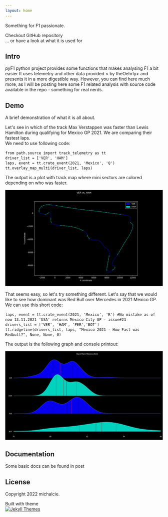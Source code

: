 ```yaml
---
layout: home
---
```


Something for F1 passionate. 

Checkout GitHub repository  <GitHub repositoiry>  
... or have a look at what it is used for <first post>

## Intro

pyF1 python project provides some functions that makes analysing F1 a bit easier
It uses telemetry and other data provided <<fastf1> by theOehrly> and presents it
in a more digestible way. However, you can find here much more, as I will be posting
here some F1 related analysis with source code available in the repo - something for
real nerds. 


## Demo

A brief demonstration of what it is all about.

Let's see in which of the track Max Verstappen was faster than Lewis Hamilton
during qualifying for Mexico GP 2021. We are comparing their fastest laps.  
We need to use following code:

```
from path.source import track_telemetry as tt
driver_list = ['VER', 'HAM']
laps, event = tt.crate_event(2021, 'Mexico', 'Q')
tt.overlay_map_multi(driver_list, laps)
```

The output is a plot with track map where mini sectors are colored depending
on who was faster.

![Map](Analysis/Mexico2021/Qual_Map_VERvsHAM.png)

That seems easy, so let's try something different.
Let's say that we would like to see how dominant was Red Bull over Mercedes in 2021 Mexico GP.
We can use this short code:
```
laps, event = tt.crate_event(2021, 'Mexico', 'R') #No mistake as of now 13.11.2021 'USA' returns Mexico City GP - issue#23
drivers_list = ['VER', 'HAM', 'PER','BOT']
tt.ridgeline(drivers_list, laps, "Mexico 2021 - How Fast was Redbull?", None, None, 0)
```

The output is the following graph and console printout:

![Merc vs RedBull](Analysis/Mexico2021/Race_Pace_MERvsRBR.png)

> 

## Documentation
Some basic docs can be found in <doc> post

## License

Copyright 2022 michalcie.

Built with theme <gitbook>  
[![Jekyll Themes](https://img.shields.io/badge/featured%20on-JekyllThemes-red.svg)](https://jekyll-themes.com/jekyll-gitbook/)